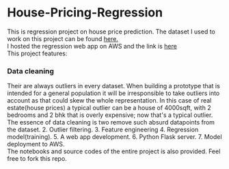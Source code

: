 # House-Pricing-Regression
This is regression project on house price prediction.
The dataset I used to work on this project can be found [here.](https://www.kaggle.com/datasets/amitabhajoy/bengaluru-house-price-data) <br>
I hosted the regression web app on AWS and the link is [here](http://ec2-44-204-3-215.compute-1.amazonaws.com/) <br>
This project features:
### Data cleaning
Their are always outliers in every dataset. When building a prototype that is intended for a general population it will be irresponsible to take outliers into account as that could skew the whole representation. In this case of real estate(house prices) a typical outlier can be a house of 4000sqft, with 2 bedrooms and 2 bhk that is overly expensive; now that's a typical outlier. The essence of data cleaning is two remove such absurd datapoints from the dataset. 
  2. Outlier filtering.
  3. Feature engineering
  4. Regression model(training).
  5. A web app development.
  6. Python Flask server.
  7. Model deployment to AWS.
<br>
The notebooks and source codes of the entire project is also provided.
Feel free to fork this repo.
